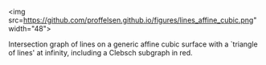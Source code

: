 <img src=https://github.com/proffelsen.github.io/figures/lines_affine_cubic.png" width="48">

Intersection graph of lines on a generic affine cubic surface with a `triangle of lines' at infinity, including a Clebsch subgraph in red.

